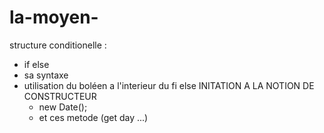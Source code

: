 # la-moyen-
structure conditionelle :
- if else
- sa syntaxe
- utilisation du boléen a l'interieur du fi else
INITATION A LA NOTION DE CONSTRUCTEUR
  - new Date();
  - et ces metode (get day ...)
 
  
